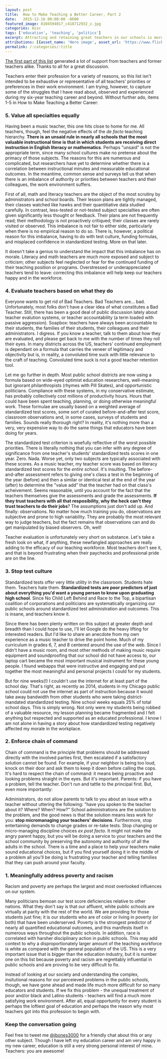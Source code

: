 ```yaml
---
layout: post
title:  How to Make Teaching a Better Career, Part 2
date:   2015-12-16 00:00:00 -0600
featured_image: 8104594017_c418712932_z.jpg
categories: misc
tags: ['education', 'teaching', 'politics']
excerpt: Attracting and retaining great teachers in our schools is more difficult than ever.  Here is part two of my list of 10 solutions.
attributions: [{asset_name: 'Hero image', asset_url: 'https://www.flickr.com/photos/cali4beach/', author: cali4beach, license_name: 'Creative Commons License', license_url: 'https://creativecommons.org/licenses/by/2.0/#'}]
permalink: /:categories/:title
---
```


<p><a href="{{ site.url }}/education/how-to-make-teaching-a-better-career-part-1">The first part of this list</a> generated a lot of support from teachers and former teachers alike.  Thanks to all for a great discussion.

</p><p>
Teachers enter their profession for a variety of reasons, so this list isn't intended to be exhaustive or representative of all teachers' priorities or preferences in their work environment.  I am trying, however, to capture some of the struggles that I have read about, observed and experienced during my six-year teaching career and beyond.  Without further ado, items 1-5 in How to Make Teaching a Better Career:
</p>
<h3>5. Value all specialties equally</h3>
<p>
Having been a music teacher, this one hits close to home for me.  All teachers, though, feel the negative effects of the <em>de facto</em> teaching hierarchy.  <strong>There is an unsaid rule in nearly all schools that the most valuable instructional time is that in which students are receiving direct instruction in English literacy or mathematics</strong>.  Perhaps "unsaid" is not the appropriate term, since many school cultures make no pretense about the primacy of those subjects.  The reasons for this are numerous and complicated, but researchers have yet to determine whether there is a correlation between instructional minutes and measurable educational outcomes.  In the meantime, common sense and surveys tell us that when there is an imbalance of authority or priorities between teachers and their colleagues, the work environment suffers.
</p>
<p>
First of all, math and literacy teachers are the object of the most scrutiny by administrators and school boards.  Their lesson plans are tightly managed, their classes watched like hawks and their quantitiative data studied carefully.  In contrast, less-tested or not-tested subject specialties are often given significantly less thought or feedback.  Their plans are not frequently read; their methodology is not proactively critiqued; their classes are rarely visited or observed.  This imbalance is not fair to either side, particularly when there is no empirical reason to do so.  There is, however, a political reason for this imbalance, having to do with test culture, funding formulas, and misplaced confidence in standardized testing.  More on that later.
</p>
<p>
It doesn't take a genius to understand the impact that this imbalance has on morale.  Literacy and math teachers are much more exposed and subject to criticism; other subjects feel neglected or fear for the continued funding of their teaching position or programs.  Overstressed or underappreciated teachers tend to leave: correcting this imbalance will help keep our teachers happy and in the workforce.
</p>
<h3>4. Evaluate teachers based on what they do</h3>
<p>
Everyone wants to get rid of Bad Teachers.  Bad Teachers are... bad.  Unfortunately, most folks don't have a clear idea of what constitutes a Bad Teacher.  Still, there has been a good deal of public discussion lately about teacher evalution systems, or teacher accountability (a term loaded with passive aggression).  Soapbox: teachers have always been accountable to their students, the families of their students, their colleagues and their administrators.  I digress.  If you know a teacher, talk to them about how they are evaluated, and please get back to me with the number of times they roll their eyes.  In many districts across the US, teachers' continued employment is dependant on a formula that carries the veneer of legitimacy and objectivity but is, in reality, a convoluted time suck with little relevance to the craft of teaching.  Convoluted time suck is not a good teacher retention tool.
</p>
<p>
Let me go further in depth.  Most public school districts are now using a formula based on wide-eyed optimist education researchers, well-meaning but ignorant philanthropists (rhymes with Pill Skates), and opportunistic politicians.  Compliance with these systems, in my conservative estimate, has probably collectively cost millions of productivity hours.  Hours that could have been spent teaching, planning, or doing otherwise meaningful work.  These formulae are usually based on a weighted average of standardized test scores, some sort of curated before-and-after test score, classroom observations and, in some cases, surveys of students and families.  Sounds really thorough right?  In reality, it's nothing more than a very, very expensive way to do the same things that educators have been doing for years.
</p>
<p>
  The standardized test criterion is woefully reflective of the worst possible priorities.  There is literally nothing that you can infer with any degree of significance from one teacher's students' standardized tests scores in one year.  Zero.  Nada.  Worse yet, only two subjects are typically associated with these scores.  As a music teacher, my teacher score was based on literacy standardized test scores for the <em>entire school</em>.  It's insulting.  The before-and-after assessment refers to giving one's class a test in the beginning of the year (before) and then a similar or identical test at the end of the year (after) to determine the "value add" that the teacher had on that class's acheivement.  Seems reasonable, until you account for the fact that the teachers themselves give the assessments and grade the assessments.  <strong>If they trust teachers with all that resposibility, why the heck can't they trust teachers to do their jobs</strong>?  The assumptions just don't add up.  And finally: observations.  No matter how much training you do, observations are subjective and prone to high variability.  They are probably the most relevant way to judge teachers, but the fact remains that observations can and do get manipulated by biased observers.  Oh, well!
</p>
<p>
Teacher evaluation is unfortunately very short on substance.  Let's take a fresh look on what, if anything, these newfangled approaches are really adding to the efficacy of our teaching workforce.  Most teachers don't see it, and that is beyond frustrating when their paychecks and professional pride are on the line.
</p>
<h3>3. Stop test culture</h3>
<p>
Standardized tests offer very little utility in the classroom.  Students hate them.  Teachers hate them.  <strong>Standardized tests are poor predictors of just about everything you'd want a young person to know upon graduating high school</strong>.  Since No Child Left Behind and Race to the Top, a bipartisan coalition of corporations and politicians are systematically organizing our public schools around standardized test administration and outcomes.  This is insane, and teachers know it.
</p>
<p>
Since there has been plenty written on this subject at greater depth and breadth than I could hope to use, I'll let Google do the heavy lifting for interested readers.  But I'd like to share an anecdote from my own experience as a music teacher to drive the point home.  Much of my curriculum in grades 6, 7, and 8 centered around the use of the web.  Since I didn't have a music room, and most other methods of making music require equipment and soundproofing that our school did not have access to, our laptop cart became the most important musical instrument for these young people.  I found webapps that were instructive and engaging and put together the most meaningful and personal projects I could for my students.
</p>
<p>
But for nine weeks(!) I couldn't use the internet for at least part of the school day.  That's right, as recently as 2014, students in my Chicago public school could not use the internet as part of instruction because it would take away bandwidth from other students who were taking district-mandated standardized testing.  Nine school weeks equals 25% of total school days.  This is simply wrong.  Not only were my students being robbed of a valuable resource, my lesson planning became fragmented and I felt anything but respected and supported as an educated professional.  I know I am not alone in having a story about how standardized testing negatively affected my morale in the workplace.
</p>
<h3>2. Enforce chain of command</h3>
<p>
  Chain of command is the principle that problems should be addressed directly with the involved parties first, then escalated if a satisfactory solution cannot be found.  For example, if your neighbor is being too loud, knock on their door and ask them to keep it down before calling the cops.  It's hard to respect the chain of command: it means being proactive and looking problems straight in the eyes.   But it's important.  Parents: if you have a problem, tell the teacher.  Don't run and tattle to the principal first.  But, even more importantly:
</p>
<p>
  Administrators, do not allow parents to talk to you about an issue with a teacher without uttering the following: "have you spoken to the teacher about it?  Where?  When?  How?"  School administrations are the solution to the problem, and the good news is that the solution means less work for you: <strong>stop micromanaging your teachers' decisions</strong>.  Furthermore, stop entertaining demands to change grades or re-take tests.  Stop changing or micro-managing discipline choices <em>ex post facto</em>.  It might not make the angry parent happy, but you will be doing a service to your teachers and the school community by preserving the autonomy and authority of all the adults in the school.  There is a time and a place to help your teachers make sound educational choices, but if you find yourself doing it in the middle of a problem all you'll be doing is frustrating your teacher and telling families that they can push around your faculty.
</p>
<h3>1. Meaningfully address poverty and racism</h3>
<p>
  Racism and poverty are perhaps the largest and most overlooked influences on our system.
</p>
<p>
  Many politicians bemoan our test score deficiencies relative to other nations.  What they don't say is that our affluent, white public schools are virtually at parity with the rest of the world.  We are providing for those students just fine; it is our students who are of color or living in poverty (or both) that have been underserved.  Poverty is the strongest predictor of nearly all quantified educational outcomes, and this manifests itself in numerous ways throughout the public schools.  In addition, race is correlated with harsher disciplinary action in public schools.  This may add context to why a disproportionately larger amount of the teaching workforce is white as compared with the general population of the US.  This is a very important issue that is bigger than the education industry, but it is number one on this list because poverty and racism are regrettably influential in public schools and are proving to be very difficult to fix.
</p>
<p>
  Instead of looking at our society and understanding the complex, insitutional reasons for our perceieved problems in the public schools, though, we have gone ahead and made life much more difficult for so many educators and students.  If we fix this problem - the unequal treatment of poor and/or black and Latino students - teachers will find a much more satisfying work environment.  After all, equal opportunity for every student is perhaps the loftiest goal of education and perhaps the reason why most teachers got into this profession to begin with.
</p>
<h3>Keep the conversation going</h3>
<p>
Feel free to tweet me <a href="http://twitter.com/jbones3000">@jbones3000</a> for a friendly chat about this or any other subject.  Though I have left my education career and am very happy in my new career, education is still a very strong personal interest of mine.  Teachers: you are awesome!</p>

